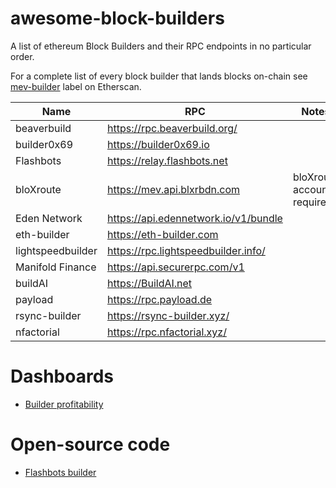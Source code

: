 # awesome-block-builders
A list of ethereum Block Builders and their RPC endpoints in no particular order.

For a complete list of every block builder that lands blocks on-chain see [mev-builder](https://etherscan.io/accounts/label/mev-builder) label on Etherscan.

| Name | RPC | Notes |
|---|---|---|
| beaverbuild | https://rpc.beaverbuild.org/ |  |
| builder0x69 | https://builder0x69.io | |
| Flashbots | https://relay.flashbots.net | |
| bloXroute | https://mev.api.blxrbdn.com | bloXroute account required |
| Eden Network | https://api.edennetwork.io/v1/bundle | |
| eth-builder | https://eth-builder.com | |
| lightspeedbuilder | https://rpc.lightspeedbuilder.info/ | |
| Manifold Finance | https://api.securerpc.com/v1 | |
| buildAI | https://BuildAI.net | |
| payload | https://rpc.payload.de | |
| rsync-builder | https://rsync-builder.xyz/ | |
| nfactorial | https://rpc.nfactorial.xyz/ | |

# Dashboards
- [Builder profitability](https://www.relayscan.io/builder-profit?t=24h)

# Open-source code
- [Flashbots builder](https://github.com/flashbots/builder)
